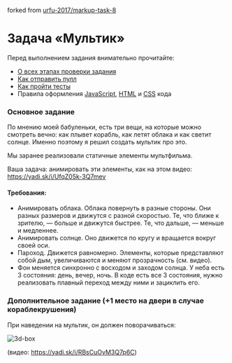 forked from [urfu-2017/markup-task-8](https://github.com/urfu-2017/markup-task-8)

# Задача «Мультик»

Перед выполнением задания внимательно прочитайте:

- [О всех этапах проверки задания](https://github.com/urfu-2017/guides/blob/master/workflow/overall.md)
- [Как отправить пулл](https://github.com/urfu-2017/guides/blob/master/workflow/pull.md)
- [Как пройти тесты](https://github.com/urfu-2017/guides/blob/master/workflow/test.md)
- Правила оформления [JavaScript](https://github.com/urfu-2017/guides/blob/master/codestyle/js.md), [HTML](https://github.com/urfu-2017/guides/blob/master/codestyle/html.md) и [CSS](https://github.com/urfu-2017/guides/blob/master/codestyle/css.md) кода

### Основное задание

По мнению моей бабуленьки, есть три вещи, на которые можно смотреть вечно: как плывет корабль, как летят облака и как светит солнце. Именно поэтому я решил создать мультик про это.

Мы заранее реализовали статичные элементы мультфильма.

Ваша задача: анимировать эти элементы, как на этом видео: https://yadi.sk/i/UfqZ05k-3Q7mev

#### Требования:

* Анимировать облака. Облака повернуть в разные стороны. Они разных размеров и движутся с разной скоростью. Те, что ближе к зрителю, — больше и движутся быстрее. Те, что дальше, — меньше и медленнее.
* Анимировать солнце. Оно движется по кругу и вращается вокруг своей оси.
* Пароход. Движется равномерно. Элементы, которые представляют собой дым, увеличиваются и меняют прозрачность (см. видео).
* Фон меняется синхронно с восходом и заходом солнца. У неба есть 3 состояния: день, вечер, ночь. В коде есть все 3 состояния, нужно реализовать плавный переход между ними и зациклить его.

### Дополнительное задание (+1 место на двери в случае кораблекрушения)

При наведении на мультик, он должен поворачиваться:

![3d-box](https://img-fotki.yandex.ru/get/483127/398476706.0/0_1e3bd4_8ad6e650_orig)

(видео: https://yadi.sk/i/RBsCuOvM3Q7p6C)

